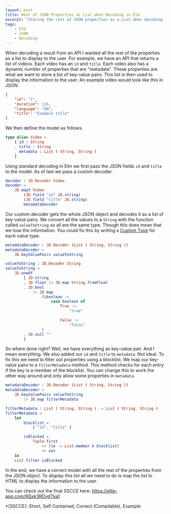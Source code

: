 ```yaml
---
layout: post
title: Rest of JSON Properties as List when Decoding in Elm
excerpt: "Storing the rest of JSON properties as a List when decoding in Elm"
tags:
    - Elm
    - JSON
    - Decoding
---
```


When decoding a result from an API I wanted all the rest of the properties as a
list to display to the user. For example, we have an API that returns a list of
videos. Each video has an `id` and `title`. Each video also has a dynamic
number of properties that are "metadata". These properties are what we want to
store a list of key-value pairs. This list is then used to display the
information to the user. An example video would look like this in JSON.

```json
{
    "id": "1",
    "duration": 126,
    "language": "EN",
    "title": "Example title"
}
```

We then define the model as follows.

```elm
type alias Video =
    { id : String
    , title : String
    , metadata : List ( String, String )
    }
```

Using standard decoding in Elm we first pass the JSON fields `id` and `title` to
the model. As of last we pass a custom decoder.

```elm
decoder : JD.Decoder Video
decoder =
    JD.map3 Video
        (JD.field "id" JD.string)
        (JD.field "title" JD.string)
        metadataDecoder
```


Our custom decoder gets the whole JSON object and decodes it as a list of
key-value pairs. We convert all the values to a `String` with the function called
`valueToString` so all are the same type. Though this does mean that we lose the
information. You could fix this by writing a [Custom Type][1] for each value type.

```elm
metadataDecoder : JD.Decoder (List ( String, String ))
metadataDecoder =
    JD.keyValuePairs valueToString

valueToString : JD.Decoder String
valueToString =
    JD.oneOf
        [ JD.string
        , JD.float |> JD.map String.fromFloat
        , JD.bool
            |> JD.map
                (\boolean ->
                    case boolean of
                        True ->
                            "true"

                        False ->
                            "false"
                )
        , JD.null ""
        ]
```

So where done right? Well, we have everything as key-value pair. And I mean
everything. We also added our `id` and `title` to `metadata`. Not ideal. To fix
this we need to filter out properties using a blocklist. We map our key-value
pairs to a `filterMetadata` method. This method checks for each entry if the key
is a member of the blocklist. You can change this to work the other way around
and only allow some properties in `metadata`.

```elm
metadataDecoder : JD.Decoder (List ( String, String ))
metadataDecoder =
    JD.keyValuePairs valueToString
        |> JD.map filterMetadata

filterMetadata : List ( String, String ) -> List ( String, String )
filterMetadata =
    let
        blocklist =
            [ "id", "title" ]

        isBlocked =
            Tuple.first
                >> (\k -> List.member k blocklist)
                >> not
    in
    List.filter isBlocked

```

In the end, we have a correct model with all the rest of the properties from the
JSON object. To display this list all we need to do is map the list to HTML to
display the information to the user.

You can check out the final SSCCE here: <https://ellie-app.com/9Qxk3RDydTka1>

[1]: https://guide.elm-lang.org/types/custom_types.html

*[SSCCE]: Short, Self Contained, Correct (Compilable), Example
